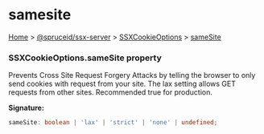 # samesite

[Home](index.md) > [@spruceid/ssx-server](ssx-server.md) > [SSXCookieOptions](ssx-server.ssxcookieoptions.md) > [sameSite](ssx-server.ssxcookieoptions.samesite.md)

### SSXCookieOptions.sameSite property

Prevents Cross Site Request Forgery Attacks by telling the browser to only send cookies with request from your site. The lax setting allows GET requests from other sites. Recommended true for production.

**Signature:**

```typescript
sameSite: boolean | 'lax' | 'strict' | 'none' | undefined;
```
